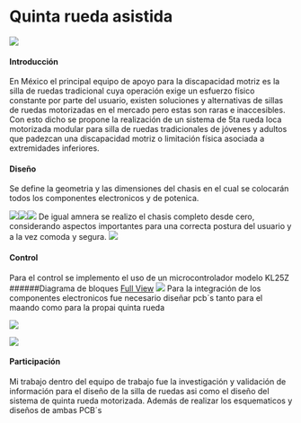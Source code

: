 # Quinta rueda asistida
![](https://lh3.googleusercontent.com/-WR2BezGLMp94DgMkcCmKsU30W_ck1JcWWolZkqBYSh_N3iqRphlqYXLHgjOe3FAeBjeQA=s112)

#### Introducción
En México el principal equipo de apoyo para la discapacidad motriz es la silla de ruedas tradicional cuya operación exige un esfuerzo físico constante por parte del usuario, existen soluciones y alternativas de sillas de ruedas motorizadas en el mercado pero estas son raras e inaccesibles.
Con esto dicho se propone la realización de un sistema de 5ta rueda loca motorizada modular para silla de ruedas tradicionales de  jóvenes y adultos que padezcan una discapacidad motriz o limitación física asociada a extremidades inferiores.

#### Diseño
Se define la geometria y las dimensiones del chasis en el cual se colocarán todos los componentes electronicos y de potenica.

![](https://lh3.googleusercontent.com/-CCM8gjujV-aNEND87mmsA6_ybY2yNF6vKEU6tq96mbKXEVDtJCFbpU9Fxt5Ipl1dJhAGFU=s145)![](https://lh3.googleusercontent.com/sCcgOwGCqt7WAa2vzehuJgZbzYEUiiCNRTrDpb8K0pXyOCHe49I-bDCxiHlmWyUrEPCMMw=s155)![](https://lh3.googleusercontent.com/7SN0hcUIYLWqlrIVHsPI7Au02KqQWXvxAR8jfalhEGQbXBDAaP5O7-GJSXhL19rnyGptqA=s170)
De igual amnera se realizo el chasis completo desde cero, considerando aspectos importantes para una correcta postura del usuario y a la vez comoda  y segura.
![](https://lh3.googleusercontent.com/7Ab-C2ODb1v8tKaTzaA6-_Td8vrdb3rCb7tBJXyG5TgZFO2LEAFotI316XdIs3ncHmk2=s92) 

#### Control
Para el control se implemento el uso de un microcontrolador  modelo KL25Z
######Diagrama de bloques [Full View](https://drive.google.com/file/d/1XmbTj-4Q8WG8gTDqQJuQ3ZeK-fzQNAIc/view?usp=sharing)
 ![](https://lh3.googleusercontent.com/ec0O7gM18H_1UVOEspQ9GCc1IagcoDGFeg2_VNUyn6zV4LlqqFaJE6oPaAlGC3_RnPb2Ag=s91)
Para la integración de los componentes electronicos fue necesario diseñar pcb´s tanto para el maando como para la propai quinta rueda

 ![](https://lh3.googleusercontent.com/qlOWDb57AYcdTqw39TZZh7mz3YCpGad2Bv8nzvgq-Kqkh2MBTfWQS7JNNzNHjz4sZpap9w=s119)
 
 ![](https://lh3.googleusercontent.com/yls3hOHqrWtAZhOxqeeQPJ3LK74PhRYQGgt7DT3IQ4gn1ljGeQVK2jBTVCsfsDFE9UfX=s128)

#### Participación
Mi trabajo dentro del equipo de trabajo fue la investigación y validación de información para el diseño de la silla de ruedas asi como el diseño del sistema de quinta rueda motorizada. Además de realizar los esquematicos y diseños de ambas PCB´s
